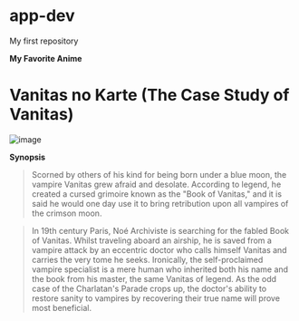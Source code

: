 # app-dev
My first repository

**My Favorite Anime**
# Vanitas no Karte (The Case Study of Vanitas)
![image](https://github.com/JohnBontogon/app-dev/assets/133963409/d61a9e78-1b8a-4f35-bb07-f9b4176a7455)

**Synopsis**
>Scorned by others of his kind for being born under a blue moon, the vampire Vanitas grew afraid and desolate. According to legend, he created a cursed grimoire known as the "Book of Vanitas," and it is said he would one day use it to bring retribution upon all vampires of the crimson moon.

>In 19th century Paris, Noé Archiviste is searching for the fabled Book of Vanitas. Whilst traveling aboard an airship, he is saved from a vampire attack by an eccentric doctor who calls himself Vanitas and carries the very tome he seeks. Ironically, the self-proclaimed vampire specialist is a mere human who inherited both his name and the book from his master, the same Vanitas of legend. As the odd case of the Charlatan's Parade crops up, the doctor's ability to restore sanity to vampires by recovering their true name will prove most beneficial.
